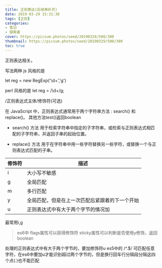 ```yaml
---
title: 正则表达(后续再补充)
date: 2019-03-29 15:31:38
tags: [正则]
categories: 
- 笔记
- 探索者
cover: https://picsum.photos/seed/20190329/500/300
thumbnail: https://picsum.photos/seed/20190329/500/300
toc: true
---
```

正则表达相关。
<!-- more -->
写法两种
js 风格的是

let reg = new RegExp('\\d+','g')

perl 风格的是
let reg = /\d+/g;

/正则表达式主体/修饰符(可选)



在 JavaScript 中，正则表达式通常用于两个字符串方法 : search() 和 replace()。
其他方法test()返回boolean

- search() 方法 用于检索字符串中指定的子字符串，或检索与正则表达式相匹配的子字符串，并返回子串的起始位置。

- replace() 方法 用于在字符串中用一些字符替换另一些字符，或替换一个与正则表达式匹配的子串。


修饰符 |描述
---|---
i | 大小写不敏感
g| 全局匹配
m| 多行匹配
y| 全局匹配，但是在上一次匹配后紧跟着的下一个开始
u|正则表达式中有大于两个字节的情况加
最常用i,g

>es6中 
flags属性可以获得修饰符
sticky属性可以判断是否使用y修饰，返回boolean

处理的正则表达式中有大于两个字节的，要加修饰符u
es5中的 /^.$/ 可匹配任意字符，在es6中要加u才能识别超过两个字节的，但是换行回车行分隔段分隔这四个点(.)也不能匹配